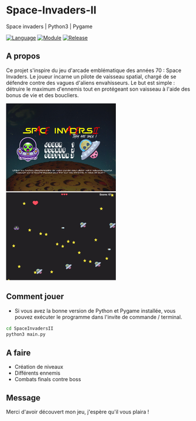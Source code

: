 # Space-Invaders-II
Space invaders | Python3 | Pygame

[![Language](https://img.shields.io/badge/language-python-blue.svg?style=flat)](https://www.python.org)
[![Module](https://img.shields.io/badge/module-pygame-brightgreen.svg?style=flat)](http://www.pygame.org/news.html)
[![Release](https://img.shields.io/badge/release-v1.0-orange.svg?style=flat)](http://www.leejamesrobinson.com/space-invaders.html)

## A propos

Ce projet s'inspire du jeu d'arcade emblématique des années 70 : Space Invaders. Le joueur incarne un pilote de vaisseau spatial, chargé de se défendre contre des vagues d'aliens envahisseurs. Le but est simple : détruire le maximum d'ennemis tout en protégeant son vaisseau à l'aide des bonus de vie et des boucliers.


<img src="/images/github_menu.jpg" width="300" height="240" /> <img src="/images/github_jouer.jpg" width="300" height="240"/>

## Comment jouer

- Si vous avez la bonne version de Python et Pygame installée, vous pouvez exécuter le programme dans l'invite de commande / terminal.

```bash
cd SpaceInvadersII
python3 main.py
```

## A faire

- Création de niveaux
- Différents ennemis
- Combats finals contre boss

## Message

Merci d'avoir découvert mon jeu, j'espère qu'il vous plaira !

